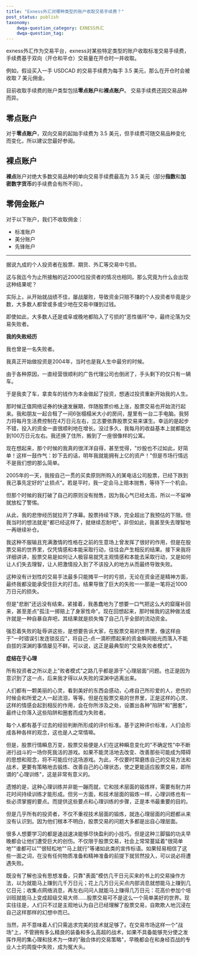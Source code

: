 ```yaml
---
title: "Exness外汇对哪种类型的账户收取交易手续费？"
post_status: publish
taxonomy:
    dwqa-question_category: EXNESS外汇
    dwqa-question_tag:
---
```


exness外汇作为交易平台，exness对某些特定类型的账户收取标准交易手续费，手续费基于双向（开仓和平仓）交易量在开仓时一并收取。

例如，假设买入一手 USDCAD 的交易手续费为每手 3.5 美元，那么在开仓时会被收取 7 美元佣金。

目前收取手续费的账户类型包括**零点账户**和**裸点账户**。 交易手续费还因交易品种而异。

## 零点账户

对于**零点账户**，双向交易的起始手续费为 3.5 美元，但手续费可随交易品种变化而变化，所以建议您最好参阅。

## 裸点账户

**裸点**账户对绝大多数交易品种的单向交易手续费最高为 3.5 美元（部分**指数**和**加密数字货币**的手续费会有所不同）。

## 零佣金账户

对于以下账户，我们不收取佣金：

- 标准账户
- 美分账户
- 先锋账户

* * *

据说九成的个人投资者在股票、期货、外汇等交易中亏损。

这与我迄今为止所接触的近2000位投资者的情况也相同。那么究竟为什么会出现这种结果呢？

实际上，从开始就战绩不佳，屡战屡败，导致资金只赔不赚的个人投资者毕竟是少数，大多数人都曾或多或少地在交易中赚到过钱。

即使如此，大多数人还是或阜或晚地都陷入了亏损的"恶性循环"中，最终沦落为交易失败者。

**我的失败经历**

我也曾是一名失败者。

我真正开始做投资是2004年，当时也是我人生中最穷的时候。

由于各种原因，一直经营很顺利的广告代理公司也倒闭了，手头剩下的仅只有一辆车。

于是我卖了车，拿卖车的钱作为本金做起了投资，想通过投资重新开始我的人生。

那时候正值网络证券的快速发展期，伴随股票价格上涨，股票交易也开始流行起来。我和朋友一起合租了一间6张榻榻米大小的房间，屋里有一台二手电脑。我努力将每月生活费控制在4万日元左右，立志要依靠股票交易来谋生。幸运的是起步不错，投入的资金一直很顺利地在增长。没过多久，我每月的收益基本上就都能达到100万日元左右。我还换了住所，搬到了一座很像样的公寓。

现在想起来，那个时候的我真的很洋洋自得，甚至觉得，"炒股也不过如此，好简单！这样一鼓作气：妙下去的话，明年我就能拥有上亿的资产！"但是市场行情远不是我们想的那么简单。

2005年的一天，我按自己一贯的买卖原则所购入的某电话公司股票，已经下跌到我己事先定好的"止损点"。若是平时，我一定会马上赔本抛售，等待下一个机会。

但那个时候的我打破了自己的原则没有抛售，因为我心气已经太高，所以一不留神就放松了警惕。

从此，我的悲惨经历就拉开了序幕。股票持续下跌，完全超出了我预估的下限。但我当时的想法就是"都已经这样了，就继续忍耐吧"。非但如此，我甚至失去理智地一再继续补仓。

我这种不服输且充满激情的性格在之前的生意场上曾发挥了很好的作用，但是在股票交易的世界里，仅凭情感和本能采取行动，往往会产生相反的结果。接下来我将详细讲讲，股票交易是如何让人极容易就凭主观情感和本能去采取行动，又是如何让人们失去理智，让人把激情投入到了不该投入的地方从而最终导致失败。

这种没有计划性的交易手法最多只能摊平一时的亏损，无论在资金还是精神方面，最终我都没能承受住巨大的打击。结果导致了巨大的失败一一那是一笔将近1000万日元的损失。

但是"悲剧"还远没有结束。紧接着，我愚蠢地为了想要一口气把这么大的窟窿补回来，甚至差点"孤注一掷赔上了身家性命"。现在回想起来，那时候我的这种做法或许就是一种自暴自弃吧，其结果就是损失悔了自己几乎全部的流动资金。

强忍着失败的耻辱讲这些，是想要告诉大家，在股票交易的世界里，像这样由于"一时错误引发连锁反应"，将自己-点一滴积攒起来的资金瞬间赔光而落入不能自拔的深渊的事情屡见不鲜。可以说，这正是最典型的"交易失败者模式"。

**症结在于心理**

所有投资者之所以走上"败者模式"之路几乎都是源于"心理层面"问题。也正是因为意识到了这一点，后来我才得以从失败的深渊中逃离出来。

人们都有一颗美丽的心灵，看到美好的东西会感动，心疼自己所珍爱的人，悲伤的时候会和所爱之人一起流泪，等等。但是在股票交易的世界里，正是这样的心灵、这样的情感会起到相反的作用，会在你所涉及之处，设置出各种"陷阱"和"圈套"，最终让你落入这些陷阱和圈套而成为失败者。

每个人都有基于过去的经验判断所形成的评价标准。基于这种评价标准，人们会形成各种各样的观念，这也是人之常情嘛。

但是，股票行情瞬息万变，股票交易便是人们在这种瞬息变化的"不确定性"中不断进行战斗的一场你死我活的游戏。如果不能灵活地去改变、改善那些可能成为障碍的思想和观念，将不可能应付这场游戏。为此，不仅要时常磨炼自己的交易方法和战术，更要有策略地去锻炼、改善自己的心理状态，使之更能适应股票交易，即所谓的"心理训练"，这是非常有意义的。

遗憾的是，这种心理训练并非能一蹦而就，它和技术层面的锻炼样，需要有耐力并花时间持续训练才能形成。但另一方面，和技术层面的锻炼一样，心理训练也有一些必须掌握的要点。而提供这些要点和心理训练的步骤，正是本书最重要的目的。

但是几乎所有的投资者，不仅不重视技术层面的锻炼，就连心理层面的问题都从来没有认识到。因为他们根本不明白，股票交易的问题大多都是出自心理层面。

很多人想要学习的都是速战速决能够尽快盈利的小技巧。但是这种三脚猫的功夫早晚都会让他们遭受巨大的创伤。不仅限于股票交易，社会上常常蔓延着"很简单地""谁都可以""很轻松地""马上就行"等诸如此类的宣传标语。如果轻易相信了这些一面之词，在没有任何物质准备和精神准备的前提下就贸然投入，可以说必将遭遇失败。

既没有了解也没有思想准备，只靠"表面"模仿几干日元买来的书上的交易操作方法，以为就能马上赚到几千万日元；花上几万日元买点内部消息就想能马上赚到几亿日元；收集点网络消息，再左右问问人就能马上赚得几万日元：花高价参加个培训班就能马上变成超级交易大师……股票交易可不是这么一个简单美好的世界。现实往往是，人们只不过是主观地认为自己已经理解了股票交易，自欺欺人地沉浸在自己这样那样的幻想中而已。

当然，并不意味着人们只需追求完美的技术就足够了。在交易市场这样一个"战场"上，不管拥有多么精良的装备和多么高超的战术，如果不具备能够充分使之发挥作用的集心理和技术为一体的"融合体的交易策略"，早晚都会在和身经百战的专业人士的周旋中失败，成为冤大头。
